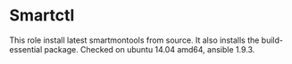 # Smartctl

This role install latest smartmontools from source. It also installs the build-essential package. Checked on ubuntu 14.04 amd64, ansible 1.9.3.
